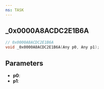 ```yaml
---
ns: TASK
---
```

## _0x0000A8ACDC2E1B6A

```c
// 0x0000A8ACDC2E1B6A
void _0x0000A8ACDC2E1B6A(Any p0, Any p1);
```

## Parameters
* **p0**:
* **p1**:

